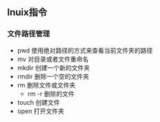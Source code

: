 ## lnuix指令

### 文件路径管理
+ pwd 使用绝对路径的方式来查看当前文件夹的路径
+ mv 对目录或者文件重命名
+ mkdir 创建一个新的文件夹
+ rmdir 删除一个空的文件夹
+ rm 删除文件或文件夹
	- rm -r 删除的文件
+ touch 创建文件
+ open 打开文件夹